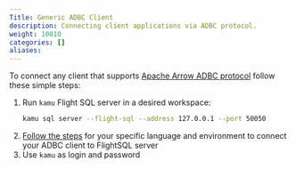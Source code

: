 ```yaml
---
Title: Generic ADBC Client
description: Connecting client applications via ADBC protocol.
weight: 10010
categories: []
aliases:
---
```


To connect any client that supports [Apache Arrow ADBC protocol](https://arrow.apache.org/adbc/current/index.html) follow these simple steps:
1. Run `kamu` Flight SQL server in a desired workspace:
    ```bash
    kamu sql server --flight-sql --address 127.0.0.1 --port 50050
    ```
2. [Follow the steps](https://arrow.apache.org/adbc/current/index.html) for your specific language and environment to connect your ADBC client to FlightSQL server
3. Use `kamu` as login and password
